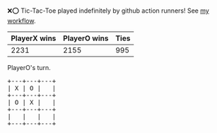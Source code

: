 :x::o: Tic-Tac-Toe played indefinitely by github action runners! See [my workflow](.github/workflows/play.yaml).

|PlayerX wins|PlayerO wins|Ties|
|-|-|-|
|2231|2155|995|

PlayerO's turn.

<pre>
+---+---+---+
| X | O |   |
+---+---+---+
| O | X |   |
+---+---+---+
|   |   |   |
+---+---+---+
</pre>